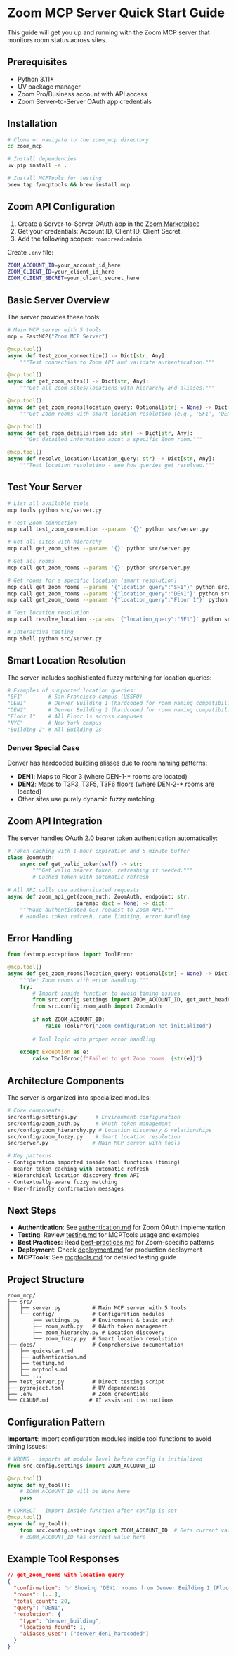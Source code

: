 # Zoom MCP Server Quick Start Guide

This guide will get you up and running with the Zoom MCP server that monitors room status across sites.

## Prerequisites

- Python 3.11+
- UV package manager
- Zoom Pro/Business account with API access
- Zoom Server-to-Server OAuth app credentials

## Installation

```bash
# Clone or navigate to the zoom_mcp directory
cd zoom_mcp

# Install dependencies
uv pip install -e .

# Install MCPTools for testing
brew tap f/mcptools && brew install mcp
```

## Zoom API Configuration

1. Create a Server-to-Server OAuth app in the [Zoom Marketplace](https://marketplace.zoom.us/)
2. Get your credentials: Account ID, Client ID, Client Secret
3. Add the following scopes: `room:read:admin`

Create `.env` file:

```bash
ZOOM_ACCOUNT_ID=your_account_id_here
ZOOM_CLIENT_ID=your_client_id_here
ZOOM_CLIENT_SECRET=your_client_secret_here
```

## Basic Server Overview

The server provides these tools:

```python
# Main MCP server with 5 tools
mcp = FastMCP("Zoom MCP Server")

@mcp.tool()
async def test_zoom_connection() -> Dict[str, Any]:
    """Test connection to Zoom API and validate authentication."""

@mcp.tool()
async def get_zoom_sites() -> Dict[str, Any]:
    """Get all Zoom sites/locations with hierarchy and aliases."""

@mcp.tool()
async def get_zoom_rooms(location_query: Optional[str] = None) -> Dict[str, Any]:
    """Get Zoom rooms with smart location resolution (e.g., 'SF1', 'DEN1', 'Floor 1')."""

@mcp.tool()
async def get_room_details(room_id: str) -> Dict[str, Any]:
    """Get detailed information about a specific Zoom room."""

@mcp.tool()
async def resolve_location(location_query: str) -> Dict[str, Any]:
    """Test location resolution - see how queries get resolved."""
```

## Test Your Server

```bash
# List all available tools
mcp tools python src/server.py

# Test Zoom connection
mcp call test_zoom_connection --params '{}' python src/server.py

# Get all sites with hierarchy
mcp call get_zoom_sites --params '{}' python src/server.py

# Get all rooms
mcp call get_zoom_rooms --params '{}' python src/server.py

# Get rooms for a specific location (smart resolution)
mcp call get_zoom_rooms --params '{"location_query":"SF1"}' python src/server.py
mcp call get_zoom_rooms --params '{"location_query":"DEN1"}' python src/server.py
mcp call get_zoom_rooms --params '{"location_query":"Floor 1"}' python src/server.py

# Test location resolution
mcp call resolve_location --params '{"location_query":"SF1"}' python src/server.py

# Interactive testing
mcp shell python src/server.py
```

## Smart Location Resolution

The server includes sophisticated fuzzy matching for location queries:

```python
# Examples of supported location queries:
"SF1"        # San Francisco campus (USSFO)
"DEN1"       # Denver Building 1 (hardcoded for room naming compatibility)
"DEN2"       # Denver Building 2 (hardcoded for room naming compatibility)
"Floor 1"    # All Floor 1s across campuses
"NYC"        # New York campus
"Building 2" # All Building 2s
```

### Denver Special Case

Denver has hardcoded building aliases due to room naming patterns:
- **DEN1**: Maps to Floor 3 (where DEN-1-* rooms are located)
- **DEN2**: Maps to T3F3, T3F5, T3F6 floors (where DEN-2-* rooms are located)
- Other sites use purely dynamic fuzzy matching

## Zoom API Integration

The server handles OAuth 2.0 bearer token authentication automatically:

```python
# Token caching with 1-hour expiration and 5-minute buffer
class ZoomAuth:
    async def get_valid_token(self) -> str:
        """Get valid bearer token, refreshing if needed."""
        # Cached token with automatic refresh
        
# All API calls use authenticated requests
async def zoom_api_get(zoom_auth: ZoomAuth, endpoint: str, 
                      params: dict = None) -> dict:
    """Make authenticated GET request to Zoom API."""
    # Handles token refresh, rate limiting, error handling
```

## Error Handling

```python
from fastmcp.exceptions import ToolError

@mcp.tool()
async def get_zoom_rooms(location_query: Optional[str] = None) -> Dict[str, Any]:
    """Get Zoom rooms with error handling."""
    try:
        # Import inside function to avoid timing issues
        from src.config.settings import ZOOM_ACCOUNT_ID, get_auth_header
        from src.config.zoom_auth import ZoomAuth
        
        if not ZOOM_ACCOUNT_ID:
            raise ToolError("Zoom configuration not initialized")
            
        # Tool logic with proper error handling
        
    except Exception as e:
        raise ToolError(f"Failed to get Zoom rooms: {str(e)}")
```

## Architecture Components

The server is organized into specialized modules:

```python
# Core components:
src/config/settings.py      # Environment configuration
src/config/zoom_auth.py     # OAuth token management
src/config/zoom_hierarchy.py # Location discovery & relationships
src/config/zoom_fuzzy.py    # Smart location resolution
src/server.py              # Main MCP server with tools

# Key patterns:
- Configuration imported inside tool functions (timing)
- Bearer token caching with automatic refresh
- Hierarchical location discovery from API
- Contextually-aware fuzzy matching
- User-friendly confirmation messages
```

## Next Steps

- **Authentication**: See [authentication.md](authentication.md) for Zoom OAuth implementation
- **Testing**: Review [testing.md](testing.md) for MCPTools usage and examples
- **Best Practices**: Read [best-practices.md](best-practices.md) for Zoom-specific patterns
- **Deployment**: Check [deployment.md](deployment.md) for production deployment
- **MCPTools**: See [mcptools.md](mcptools.md) for detailed testing guide

## Project Structure

```
zoom_mcp/
├── src/
│   ├── server.py          # Main MCP server with 5 tools
│   └── config/            # Configuration modules
│       ├── settings.py    # Environment & basic auth
│       ├── zoom_auth.py   # OAuth token management
│       ├── zoom_hierarchy.py # Location discovery
│       └── zoom_fuzzy.py  # Smart location resolution
├── docs/                  # Comprehensive documentation
│   ├── quickstart.md
│   ├── authentication.md
│   ├── testing.md
│   ├── mcptools.md
│   └── ...
├── test_server.py         # Direct testing script
├── pyproject.toml         # UV dependencies
├── .env                   # Zoom credentials
└── CLAUDE.md             # AI assistant instructions
```

## Configuration Pattern

**Important**: Import configuration modules inside tool functions to avoid timing issues:

```python
# WRONG - imports at module level before config is initialized
from src.config.settings import ZOOM_ACCOUNT_ID

@mcp.tool()
async def my_tool():
    # ZOOM_ACCOUNT_ID will be None here
    pass

# CORRECT - import inside function after config is set
@mcp.tool()
async def my_tool():
    from src.config.settings import ZOOM_ACCOUNT_ID  # Gets current value
    # ZOOM_ACCOUNT_ID has correct value here
```

## Example Tool Responses

```json
// get_zoom_rooms with location query
{
  "confirmation": "✅ Showing 'DEN1' rooms from Denver Building 1 (Floor 3) in USDEN site in Zoom",
  "rooms": [...],
  "total_count": 20,
  "query": "DEN1",
  "resolution": {
    "type": "denver_building",
    "locations_found": 1,
    "aliases_used": ["denver_den1_hardcoded"]
  }
}
```